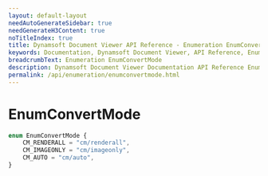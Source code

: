 ```yaml
---
layout: default-layout
needAutoGenerateSidebar: true
needGenerateH3Content: true
noTitleIndex: true
title: Dynamsoft Document Viewer API Reference - Enumeration EnumConvertMode
keywords: Documentation, Dynamsoft Document Viewer, API Reference, Enumeration EnumConvertMode
breadcrumbText: Enumeration EnumConvertMode
description: Dynamsoft Document Viewer Documentation API Reference Enumeration EnumConvertMode Page
permalink: /api/enumeration/enumconvertmode.html
---
```


# EnumConvertMode

```typescript
enum EnumConvertMode {
    CM_RENDERALL = "cm/renderall",
    CM_IMAGEONLY = "cm/imageonly",
    CM_AUTO = "cm/auto",
}
```
